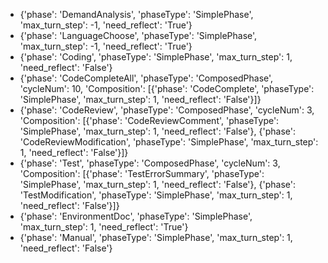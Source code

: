 - {'phase': 'DemandAnalysis', 'phaseType': 'SimplePhase', 'max_turn_step': -1, 'need_reflect': 'True'}
- {'phase': 'LanguageChoose', 'phaseType': 'SimplePhase', 'max_turn_step': -1, 'need_reflect': 'True'}
- {'phase': 'Coding', 'phaseType': 'SimplePhase', 'max_turn_step': 1, 'need_reflect': 'False'}
- {'phase': 'CodeCompleteAll', 'phaseType': 'ComposedPhase', 'cycleNum': 10, 'Composition': [{'phase': 'CodeComplete', 'phaseType': 'SimplePhase', 'max_turn_step': 1, 'need_reflect': 'False'}]}
- {'phase': 'CodeReview', 'phaseType': 'ComposedPhase', 'cycleNum': 3, 'Composition': [{'phase': 'CodeReviewComment', 'phaseType': 'SimplePhase', 'max_turn_step': 1, 'need_reflect': 'False'}, {'phase': 'CodeReviewModification', 'phaseType': 'SimplePhase', 'max_turn_step': 1, 'need_reflect': 'False'}]}
- {'phase': 'Test', 'phaseType': 'ComposedPhase', 'cycleNum': 3, 'Composition': [{'phase': 'TestErrorSummary', 'phaseType': 'SimplePhase', 'max_turn_step': 1, 'need_reflect': 'False'}, {'phase': 'TestModification', 'phaseType': 'SimplePhase', 'max_turn_step': 1, 'need_reflect': 'False'}]}
- {'phase': 'EnvironmentDoc', 'phaseType': 'SimplePhase', 'max_turn_step': 1, 'need_reflect': 'True'}
- {'phase': 'Manual', 'phaseType': 'SimplePhase', 'max_turn_step': 1, 'need_reflect': 'False'}